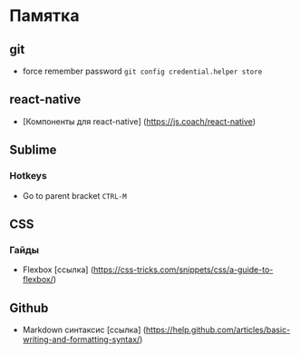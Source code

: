 # Памятка

## git

- force remember password `git config credential.helper store`

## react-native

- [Компоненты для react-native] (https://js.coach/react-native)

## Sublime

### Hotkeys

- Go to parent bracket `CTRL-M`

## CSS

### Гайды

- Flexbox [ссылка] (https://css-tricks.com/snippets/css/a-guide-to-flexbox/)

## Github

- Markdown синтаксис [ссылка] (https://help.github.com/articles/basic-writing-and-formatting-syntax/)
